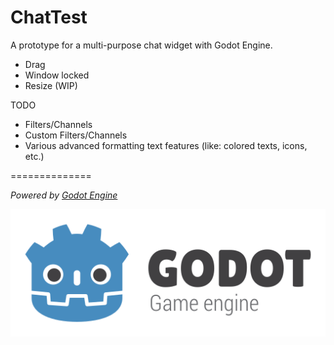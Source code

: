 ChatTest
==============
A prototype for a multi-purpose chat widget with Godot Engine.

- Drag
- Window locked
- Resize (WIP)

TODO
- Filters/Channels
- Custom Filters/Channels
- Various advanced formatting text features (like: colored texts, icons, etc.)

==============

*Powered by [Godot Engine](https://godotengine.org)*

![godot-logo](https://raw.githubusercontent.com/godotengine/godot/master/logo.png)
